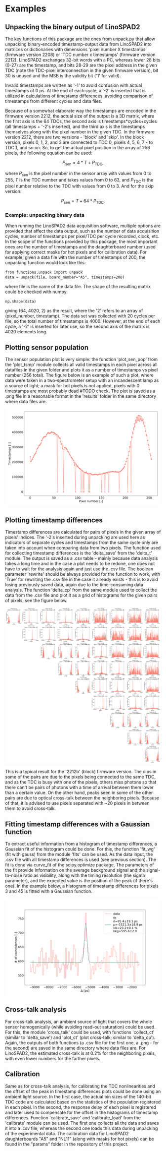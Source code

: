# Examples

## Unpacking the binary output of LinoSPAD2

The key functions of this package are the ones from unpack.py that
allow unpacking binary-encoded timestamp-output data from LinoSPAD2
into matrices or dictionaries with dimensions 'pixel number X timestamps'
(firmware version 2208) or 'TDC number x timestamps' (firmware version
2212). LinoSPAD2 exchanges 32-bit words with a PC, whereas lower 28 bits
(0-27) are the timestamp, and bits 28-29 are the pixel address in the given
TDC (note the TDC-pixel interconnection in the given firmware version),
bit 30 is unused and the MSB is the validity bit ('1' for valid).

Invalid timestamps are written as '-1' to avoid confusion with actual
timestamps of 0 ps. At the end of each cycle, a '-2' is inserted that
is utilized in calculations of timestamp differences, avoiding
comparison of timestamps from different cycles and data files.

Because of a somewhat elaborate way the timestamps are encoded in the
firmware version 2212, the actual size of the output is a 3D matrix,
where the first axis is the 64 TDCs, the second axis is timestamps*cycles+cycles
(all timestamps + '-2's inserted), and the third axis is the timestamps themselves along with the pixel number in the given TDC.
In the firmware version 2212, there are two versions - 'block' and 'skip'.
In the block version, pixels 0, 1, 2, and 3 are connected to TDC 0, pixels
4, 5, 6, 7 - to TDC 1, and so on. So, to get the actual pixel position
in the array of 256 pixels, the following equation can be used:

$$P_{\mathrm{sen}} = 4*T + P_{\mathrm{TDC}},$$

where $P_{\mathrm{sen}}$ is the pixel number in the sensor array with values from 0 to 255, $T$ is the TDC number and takes values from 0 to 63, and
$P_{\mathrm{TDC}}$ is the pixel number relative to the TDC with values
from 0 to 3. And for the skip version:

$$P_{\mathrm{sen}} = T + 64*P_{\mathrm{TDC}}.$$

### Example: unpacking binary data

When running the LinoSPAD2 data acquisition software, multiple options
are provided that affect the data output, such as the number of data
acquisition cycles, number of timestamps per pixel/TDC per cycle
recorded, clock, etc. In the scope of the functions provided by this
package, the most important ones are the number of timestamps and the
daughterboard number (used for applying correct masks for hot pixels and
for calibration data). For example, given a data file with the number of
timestamps of 200, the unpacking function would look like this:

```
from functions.unpack import unpack
data = unpack(file, board_number="A5", timestamps=200)
```
where file is the name of the data file. The shape of the resulting
matrix could be checked with numpy:
```
np.shape(data)
```
giving (64, 4020, 2) as the result, where the '2' refers to an array of
(pixel_number, timestamp). The data set was collected with 20 cycles per
file, so the total number of timestamps is 4000. However, at the end of
each cycle, a '-2' is inserted for later use, so the second axis of the
matrix is 4020 elements long.

## Plotting sensor population

The sensor population plot is very simple: the function 'plot_sen_pop'
from the 'plot_tsmp' module collects all valid timestamps in each pixel
across all datafiles in the given folder and plots it as a number of
timestamps vs pixel number (256 total). The figure below is an example
of such a plot, where data were taken in a two-spectrometer setup
with an incandescent lamp as a source of light; a mask for hot pixels is
not applied, pixels with 0 timestamps are most probably dead #TODO check.
The plot is saved as a .png file in a reasonable format in the 'results'
folder in the same directory where data files are.

![Sensor population plot](images/0000000000.dat-0000000499.dat.png)

## Plotting timestamp differences

Timestamp differences are calculated for pairs of pixels in the given
array of pixels' indices. The '-2's inserted during unpacking are used
here as indicators of separate cycles and timestamps from the same cycle
only are taken into account when comparing data from two pixels. The
function used for collecting timestamp differences is the
'delta_save' from the 'delta_t' module. The output is saved as a .csv table - mainly because data analysis takes a long time and in the case a plot
needs to be redone, one does not have to wait for the analysis again
and just use the .csv file. The boolean parameter 'rewrite' should be
always provided for the function to work, with 'True' for rewriting the
.csv file in the case it already exists - this is to avoid losing
previously saved data, again due to the time-consuming data analysis.
The function 'delta_cp' from the same module used to collect the data
from the .csv file and plot it as a grid of histograms for the given
pairs of pixels, see the figure below.

![Delta t histogram](images/0000000000-0000000499_delta_t_grid.png)

This is a typical result for the '2212b' (block) firmware version. The
dips in some of the pairs are due to the pixels being connected to the
same TDC, and as the TDC is busy with one of the pixels, others miss
photons so that there can't be pairs of photons with a time of arrival
between them lower than a certain value. On the other hand, peaks seen
in some of the other pairs are due to optical cross-talk between the
neighboring pixels. Because of that, it is advised to use pixels separated
with ~20 pixels in between them to avoid cross-talk.

## Fitting timestamp differences with a Gaussian function

To extract useful information from a histogram of timestamp differences,
a Gaussian fit of the histogram could be done. For this, the function
'fit_wg' (fit with gauss) from the module 'fits' can be used. As the
data input, the .csv file with all timestamp differences is used (see
previous section). The fit is done via curve_fit of the scipy.optimize
package. The parameters of the fit provide information on the
average background signal and the signal-to-noise ratio as visibility,
along with the timing resolution (the sigma parameter), and the
expected value is the position of the peak (if there's one). In the
example below, a histogram of timestamp differences for pixels 3 and 45
is fitted with a Gaussian function.

![Delta t fitted](images/0000008500-0000008839_pixels3,45_fit.png)


## Cross-talk analysis

For cross-talk analysis, an ambient source of light that covers the
whole sensor homogenically (while avoiding read-out saturation) could be
used. For this, the module 'cross_talk' could be used, with functions
'collect_ct' (similar to 'delta_save') and
'plot_ct' (plot cross-talk; similar to 'delta_cp'). Again, the outputs of
both functions (a .csv file for the first one, a .png - for the second)
are saved in the same directory where data files are. For LinoSPAD2,
the estimated cross-talk is at 0.2% for the neighboring pixels, with
even lower numbers for the farther pixels.

## Calibration

Same as for cross-talk analysis, for calibrating the TDC nonlinearities
and the offset of the peak in timestamp differences plots could be
done using an ambient light source. In the first case, the actual
bin sizes of the 140-bit TDC code are calculated based on the statistics
of the population registered in each pixel. In the second, the response
delay of each pixel is registered and later used to compensate for the
offset in the histograms of timestamp differences. Function
'calibrate_save' and 'calibrate_load' from the 'calibrate' module can be
used. The first one collects all the data and saves it into a .csv file,
whereas the second one loads this data during unpacking of the
experimental data. The calibration data for LinoSPAD2 daughterboards
"A5" and "NL11" (along with masks for hot pixels) can be found in the
"params" folder in the repository of this project.
